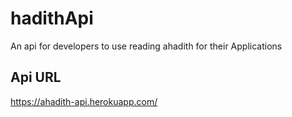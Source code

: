 # hadithApi
An api for developers to use reading ahadith for their Applications
## Api URL 
https://ahadith-api.herokuapp.com/
